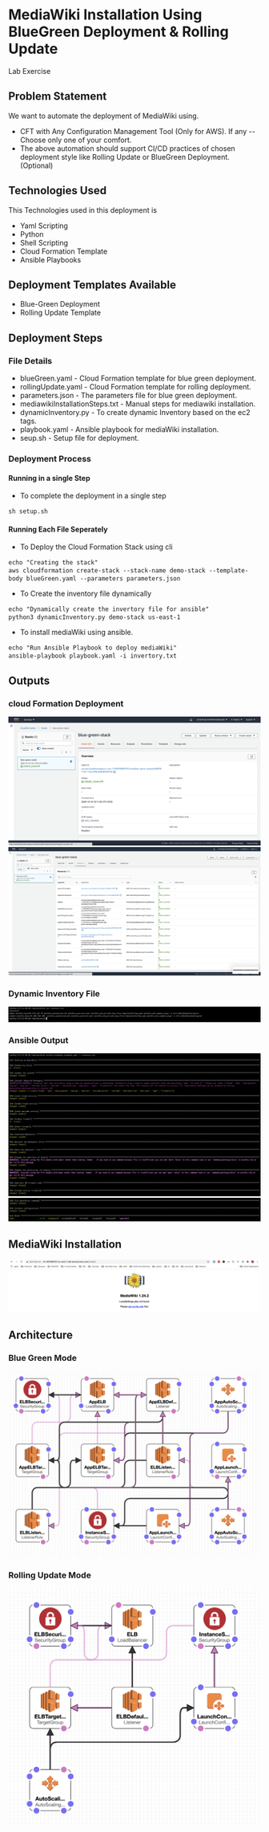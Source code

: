 # MediaWiki Installation Using BlueGreen Deployment & Rolling Update
Lab Exercise

## Problem Statement
We want to automate the deployment of MediaWiki using.
* CFT with Any Configuration Management Tool (Only for AWS). If any 
--
Choose only one of your comfort.
* The above automation should support CI/CD practices of chosen deployment style like Rolling Update or BlueGreen Deployment. (Optional)

## Technologies Used
This Technologies used in this deployment is
* Yaml Scripting
* Python
* Shell Scripting
* Cloud Formation Template
* Ansible Playbooks

## Deployment Templates Available
* Blue-Green Deployment
* Rolling Update Template

## Deployment Steps

### File Details
* blueGreen.yaml                 - Cloud Formation template for blue green deployment.
* rollingUpdate.yaml             - Cloud Formation template for rolling deployment.
* parameters.json                - The parameters file for blue green deployment.
* mediawikiInstallationSteps.txt - Manual steps for mediawiki installation.
* dynamicInventory.py            - To create dynamic Inventory based on the ec2 tags.
* playbook.yaml                  - Ansible playbook for mediaWiki installation.
* seup.sh                        - Setup file for deployment.

### Deployment Process

#### Running in a single Step
* To complete the deployment in a single step
```
sh setup.sh
```

#### Running Each File Seperately
* To Deploy the Cloud Formation Stack using cli
```
echo "Creating the stack"
aws cloudformation create-stack --stack-name demo-stack --template-body blueGreen.yaml --parameters parameters.json
```

* To Create the inventory file dynamically
```
echo "Dynamically create the invertory file for ansible"
python3 dynamicInventory.py demo-stack us-east-1
```

* To install mediaWiki using ansible.
```
echo "Run Ansible Playbook to deploy mediaWiki"
ansible-playbook playbook.yaml -i invertory.txt
```

## Outputs
### cloud Formation Deployment
<img src="https://github.com/Deathadder433/testlab/blob/main/steps/cf_output1.png" alt="cf_output">
<img src="https://github.com/Deathadder433/testlab/blob/main/steps/cf_output2.png" alt="cf_output">

### Dynamic Inventory File
<img src="https://github.com/Deathadder433/testlab/blob/main/steps/dynamic_inventory.png" alt="dynamic_inventory">

### Ansible Output
<img src="https://github.com/Deathadder433/testlab/blob/main/steps/ansible1.png" alt="ansible1">
<img src="https://github.com/Deathadder433/testlab/blob/main/steps/ansible2.png" alt="ansible2">

## MediaWiki Installation
<img src="https://github.com/Deathadder433/testlab/blob/main/steps/output%20from%20lb.png" alt="mediaWiki">

## Architecture
### Blue Green Mode
<img src="https://github.com/Deathadder433/testlab/blob/main/steps/blue-green.png" alt="blue-green">

### Rolling Update Mode

<img src="https://github.com/Deathadder433/testlab/blob/main/steps/rolling.png" alt="rolling">



